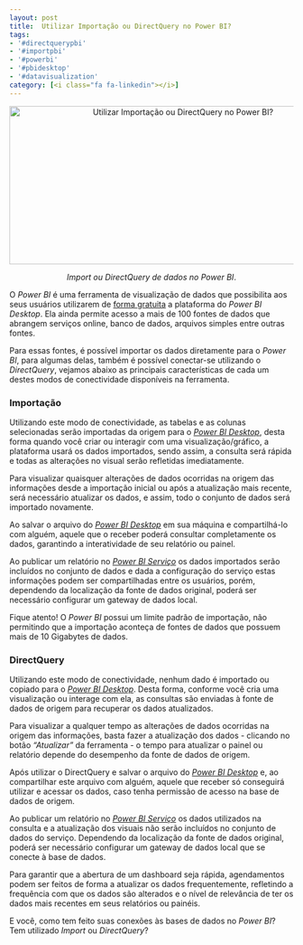 ```yaml
---
layout: post
title:  Utilizar Importação ou DirectQuery no Power BI?
tags:
- '#directquerypbi'
- '#importpbi'
- '#powerbi'
- '#pbidesktop'
- '#datavisualization'
category: [<i class="fa fa-linkedin"></i>]
---
```


<div style="text-align:center">
<p><img src="https://raw.githubusercontent.com/mateusbtlopes/mateusbtlopes.github.io/master/_posts/img/ImportDirectQueryPowerBI0" alt="Utilizar Importação ou DirectQuery no Power BI?" height="280" width="600"/></p>
</div>

<div style="text-align:center">
<p><i>Import ou DirectQuery de dados no Power BI</i>.</p>
</div>

<p>O <i>Power BI</i> é uma ferramenta de visualização de dados que possibilita aos seus usuários utilizarem de <a href="https://mateusbtlopes.github.io/descubra-quanto-custa-o-power-bi-para-voc%C3%AA-ou-sua-empresa" target="_blank">forma gratuita</a> a plataforma do <i>Power BI Desktop</i>. Ela ainda permite acesso a mais de 100 fontes de dados que abrangem serviços online, banco de dados, arquivos simples entre outras fontes.</p>

<p>Para essas fontes, é possível importar os dados diretamente para o <i>Power BI</i>, para algumas delas, também é possível conectar-se utilizando o <i>DirectQuery</i>, vejamos abaixo as principais características de cada um destes modos de conectividade disponíveis na ferramenta.</p>

<h3 id="heading3">Importação</h3>

<p>Utilizando este modo de conectividade, as tabelas e as colunas selecionadas serão importadas da origem para o <i><a href="https://mateusbtlopes.github.io/conheca-as-plataformas-do-power-bi" target="_blank">Power BI Desktop</a></i>, desta forma quando você criar ou interagir com uma visualização/gráfico, a plataforma usará os dados importados, sendo assim, a consulta será rápida e todas as alterações no visual serão refletidas imediatamente.</p>

<p>Para visualizar quaisquer alterações de dados ocorridas na origem das informações desde a importação inicial ou após a atualização mais recente, será necessário atualizar os dados, e assim, todo o conjunto de dados será importado novamente.</p>

<p>Ao salvar o arquivo do <i><a href="https://mateusbtlopes.github.io/conheca-as-plataformas-do-power-bi" target="_blank">Power BI Desktop</a></i> em sua máquina e compartilhá-lo com alguém, aquele que o receber poderá consultar completamente os dados, garantindo a interatividade de seu relatório ou painel.</p>

<p>Ao publicar um relatório no <i><a href="https://mateusbtlopes.github.io/conheca-as-plataformas-do-power-bi" target="_blank">Power BI Serviço</a></i> os dados importados serão incluídos no conjunto de dados e dada a configuração do serviço estas informações podem ser compartilhadas entre os usuários, porém, dependendo da localização da fonte de dados original, poderá ser necessário configurar um gateway de dados local.</p>

<p>Fique atento! O <i>Power BI</i> possui um limite padrão de importação, não permitindo que a importação aconteça de fontes de dados que possuem mais de 10 Gigabytes de dados.</p>

<h3 id="heading3">DirectQuery</h3>

<p>Utilizando este modo de conectividade, nenhum dado é importado ou copiado para o <i><a href="https://mateusbtlopes.github.io/conheca-as-plataformas-do-power-bi" target="_blank">Power BI Desktop</a></i>. Desta forma, conforme você cria uma visualização ou interage com ela, as consultas são enviadas à fonte de dados de origem para recuperar os dados atualizados.</p>

<p>Para visualizar a qualquer tempo as alterações de dados ocorridas na origem das informações, basta fazer a atualização dos dados - clicando no botão <i>“Atualizar”</i> da ferramenta - o tempo para atualizar o painel ou relatório depende do desempenho da fonte de dados de origem.</p>

<p>Após utilizar o DirectQuery e salvar o arquivo do <i><a href="https://mateusbtlopes.github.io/conheca-as-plataformas-do-power-bi" target="_blank">Power BI Desktop</a></i> e, ao compartilhar este arquivo com alguém, aquele que receber só conseguirá utilizar e acessar os dados, caso tenha permissão de acesso na base de dados de origem.</p>

<p>Ao publicar um relatório no <i><a href="https://mateusbtlopes.github.io/conheca-as-plataformas-do-power-bi" target="_blank">Power BI Serviço</a></i> os dados utilizados na consulta e a atualização dos visuais não serão incluídos no conjunto de dados do serviço. Dependendo da localização da fonte de dados original, poderá ser necessário configurar um gateway de dados local que se conecte à base de dados.</p>

<p>Para garantir que a abertura de um dashboard seja rápida, agendamentos podem ser feitos de forma a atualizar os dados frequentemente, refletindo a frequência com que os dados são alterados e o nível de relevância de ter os dados mais recentes em seus relatórios ou painéis.</p>

<p>E você, como tem feito suas conexões às bases de dados no <i>Power BI</i>? Tem utilizado <i>Import</i> ou <i>DirectQuery</i>?</p>